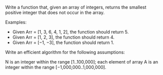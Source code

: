Write a function that, given an array of integers, returns the smallest positive integer that does not occur in the array.

Examples:
- Given Arr = [1, 3, 6, 4, 1, 2], the function should return 5.
- Given Arr = [1, 2, 3], the function should return 4.
- Given Arr = [−1, −3], the function should return 1.

Write an efficient algorithm for the following assumptions:

N is an integer within the range [1..100,000];
each element of array A is an integer within the range [−1,000,000..1,000,000].